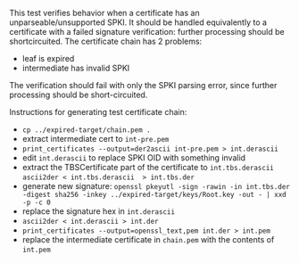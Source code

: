 This test verifies behavior when a certificate has an unparseable/unsupported
SPKI. It should be handled equivalently to a certificate with a failed
signature verification: further processing should be shortcircuited.
The certificate chain has 2 problems:
* leaf is expired
* intermediate has invalid SPKI

The verification should fail with only the SPKI parsing error, since further
processing should be short-circuited.

Instructions for generating test certificate chain:
* `cp ../expired-target/chain.pem .`
* extract intermediate cert to `int-pre.pem`
* `print_certificates --output=der2ascii int-pre.pem > int.derascii`
* edit `int.derascii` to replace SPKI OID with something invalid
* extract the TBSCertificate part of the certificate to `int.tbs.derascii`
  `ascii2der < int.tbs.derascii  > int.tbs.der`
* generate new signature: `openssl pkeyutl -sign -rawin -in int.tbs.der -digest sha256 -inkey ../expired-target/keys/Root.key -out - | xxd -p -c 0`
* replace the signature hex in `int.derascii`
* `ascii2der < int.derascii > int.der`
* `print_certificates --output=openssl_text,pem int.der > int.pem`
* replace the intermediate certificate in `chain.pem` with the contents of `int.pem`
